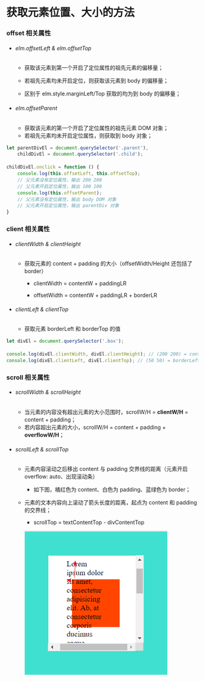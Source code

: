 # 获取元素位置、大小的方法

### offset 相关属性

* ###### elm.offsetLeft & elm.offsetTop

  * 获取该元素到第一个开启了定位属性的祖先元素的偏移量；

  * 若祖先元素均未开启定位，则获取该元素到 body 的偏移量；
  * 区别于 elm.style.marginLeft/Top 获取的均为到 body 的偏移量；

* ###### elm.offsetParent

  * 获取该元素的第一个开启了定位属性的祖先元素 DOM 对象；
  * 若祖先元素均未开启定位属性，则获取到 body 对象；

```js
let parentDivEl = document.querySelector('.parent'),
    childDivEl = document.querySelector('.child');

childDivEl.onclick = function () {
    console.log(this.offsetLeft, this.offsetTop);
    // 父元素没有定位属性，输出 200 200
    // 父元素开启定位属性，输出 100 100
    console.log(this.offsetParent);
    // 父元素没有定位属性，输出 body DOM 对象
    // 父元素开启定位属性，输出 parentDiv 对象
}
```



### client 相关属性

* ###### clientWidth & clientHeight

  * 获取元素的 content + padding 的大小（offsetWidth/Height 还包括了 border）

    * clientWidth = contentW + paddingLR

    * offsetWidth = contentW + paddingLR + borderLR

      

* ###### clientLeft & clientTop

  * 获取元素 borderLeft 和 borderTop 的值

```js
let divEl = document.querySelector('.box');

console.log(divEl.clientWidth, divEl.clientHeight); // (200 200) = content + padding
console.log(divEl.clientLeft, divEl.clientTop); // (50 50) = borderLeft & borderTop
```



### scroll 相关属性

* ###### scrollWidth & scrollHeight

  * 当元素的内容没有超出元素的大小范围时，scrollW/H = **clientW/H** = content + padding；
  * 若内容超出元素的大小，scrollW/H = content + padding + **overflowW/H**；

* ###### scrollLeft & scrollTop

  * 元素内容滚动之后移出 content 与 padding 交界线的距离（元素开启 overflow: auto、出现滚动条）

    * 如下图，橘红色为 content、白色为 padding、蓝绿色为 border；
  * 元素的文本内容向上滚动了箭头长度的距离，起点为 content 和 padding 的交界线；
    * scrollTop = textContentTop - divContentTop

    ![1559880300365](1559880300365.png)
  
